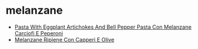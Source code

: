 # melanzane

 * [Pasta With Eggplant Artichokes And Bell Pepper Pasta Con Melanzane Carciofi E Peperoni](../index/p/pasta-with-eggplant-artichokes-and-bell-pepper-pasta-con-melanzane-carciofi-e-peperoni-4022.json)
 * [Melanzane Ripiene Con Capperi E Olive](../index/m/melanzane-ripiene-con-capperi-e-olive.json)
